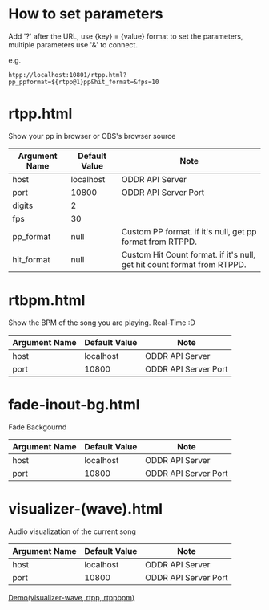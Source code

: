 # How to set parameters
Add '?' after the URL, use {key} = {value} format to set the parameters, multiple parameters use '&' to connect.

e.g. 
```
htpp://localhost:10801/rtpp.html?pp_ppformat=${rtpp@1}pp&hit_format=&fps=10
```

# rtpp.html
Show your pp in browser or OBS's browser source

|Argument Name|Default Value|Note|
|---|---|---|
|host| localhost | ODDR API Server |
|port|10800|ODDR API Server Port|
|digits|2||
|fps|30||
|pp_format|null|Custom PP format. if it's null, get pp format from RTPPD.|
|hit_format|null|Custom Hit Count format. if it's null, get hit count format from RTPPD.|

# rtbpm.html
Show the BPM of the song you are playing. Real-Time :D

|Argument Name|Default Value|Note|
|---|---|---|
|host| localhost | ODDR API Server |
|port|10800|ODDR API Server Port|

# fade-inout-bg.html
Fade Backgournd

|Argument Name|Default Value|Note|
|---|---|---|
|host| localhost | ODDR API Server |
|port|10800|ODDR API Server Port|

# visualizer-(wave).html
Audio visualization of the current song

|Argument Name|Default Value|Note|
|---|---|---|
|host| localhost | ODDR API Server |
|port|10800|ODDR API Server Port|

[Demo(visualizer-wave, rtpp, rtppbpm)](https://youtu.be/XBA8SROobWg)
